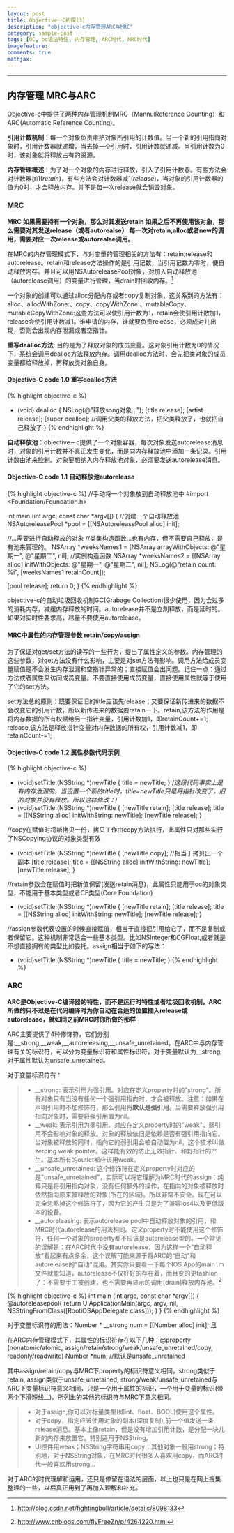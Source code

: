 ```yaml
---
layout: post
title: Objective－C初探(3)
description: "objective-c内存管理ARC与MRC"
category: sample-post
tags: [OC, oc语法特性, 内存管理, ARC时代, MRC时代]
imagefeature: 
comments: true
mathjax:
---
```


------

## 内存管理 MRC与ARC

Objective-c中提供了两种内存管理机制MRC（MannulReference Counting）和ARC(Automatic Reference Counting)。

**引用计数机制**：每一个对象负责维护对象所引用的计数值。当一个新的引用指向对象时，引用计数器就递增，当去掉一个引用时，引用计数就递减。当引用计数为0时，该对象就将释放占有的资源。

**内存管理概述**：为了对一个对象的内存进行释放，引入了引用计数器。有些方法会对计数器加1(*retain*)，有些方法会对计数器减1(*release*)，当对象的引用计数器的值为0时，才会释放内存。并不是每一次release就会销毁对象。
<!--more-->

### MRC

**MRC 如果需要持有一个对象，那么对其发送retain 如果之后不再使用该对象，那么需要对其发送release（或者autorealse） 每一次对retain,alloc或者new的调用，需要对应一次release或autorealse调用。**

在MRC的内存管理模式下，与对变量的管理相关的方法有：retain,release和autorelease。retain和release方法操作的是引用记数，当引用记数为零时，便自动释放内存。并且可以用NSAutoreleasePool对象，对加入自动释放池（autorelease调用）的变量进行管理，当drain时回收内存。[^1]

[^1]: <http://blog.csdn.net/fightingbull/article/details/8098133>

一个对象的创建可以通过alloc分配内存或者copy复制对象，这关系到的方法有：alloc、allocWithZone:、copy、copyWithZone:、mutableCopy、mutableCopyWithZone:这些方法可以使引用计数为1，retain会使引用计数加1，release会使引用计数减1。谁申请的内存，谁就要负责release，必须成对儿出现，否则会出现内存泄漏或者空指针。

**重写dealloc方法**: 目的是为了释放对象的成员变量。这对象引用计数为0的情况下，系统会调用dealloc方法释放内存。调用dealloc方法时，会先把类对象的成员变量都给释放掉，再释放类对象自身。

#### Objective-C code 1.0 重写dealloc方法

{% highlight objective-c %}
- (void) dealloc
{
	NSLog(@"释放song对象...");
	[title release];
	[artist release];
	[super dealloc];		//调用父类的释放方法，把父类释放了，也就把自己释放了
}
{% endhighlight %}

**自动释放池**：objective－c提供了一个对象容器，每次对象发送autorelease消息时，对象的引用计数并不真正发生变化，而是向内存释放池中添加一条记录。引用计数由池来控制。对象要想纳入内存释放池对象，必须要发送autorelease消息。

#### Objective-C code 1.1 自动释放池autorelease

{% highlight objective-c %}
//手动将一个对象放到自动释放池中
#import <Foundation/Foundation.h>

int main (int argc, const char *argv[])
{
//创建一个自动释放池
NSAutoreleasePool *pool = [[NSAutoreleasePool alloc] init];

//...需要进行自动释放的对象
//类集构造函数...也有内存，但不需要自己释放，是有池来管理的。
NSArray *weeksNames1 = [NSArray arrayWithObjects: @"星期一", @"星期二", nil];
//实例构造函数
NSArray *weeksNames2 = [[NSArray alloc] initWithObjects: @"星期一", @"星期二", nil];
NSLog(@"retain count: %i", [weeksNames1 retainCount]);

[pool release];
return 0;
}
{% endhighlight %}

objective-c的自动垃圾回收机制GC(Grabage Collection)很少使用，因为会过多的消耗内存，减缓内存释放的时间。autorelease并不是立刻释放，而是延时的。如果对实时性要求高，尽量不要使用autorelease。

#### MRC中属性的内存管理参数 retain/copy/assign

为了保证对get/set方法的读写的一些行为，提出了属性定义的参数。内存管理的这些参数，对get方法没有什么影响，主要是对set方法有影响。调用方法给成员变量赋值是不会发生内存泄漏和空指针异常的；直接赋值会出问题。记住一点：通过方法或者属性来访问成员变量。不要直接使用成员变量，直接使用属性就等于使用了它的set方法。

set方法总的原则：既要保证旧的title应该先release；又要保证新传进来的数据不会改变它的引用计数，所以新传进来的数据要retain一下。retain,该方法的作用是将内存数据的所有权赋给另一指针变量，引用计数加1，即retainCount+=1;	release,该方法是释放指针变量对内存数据的所有权，引用计数减1，即retainCount-=1;

#### Objective-C code 1.2 属性参数代码示例

{% highlight objective-c %}
- (void)setTitle:(NSString *)newTitle
{
	title = newTitle;
}
/*这段代码事实上是有内存泄漏的，当设置一个新的title时，title=newTitle只是将指针改变了，旧的对象并没有释放。所以这样修改：*/
- (void)setTitle:(NSString *)newTitle
{
	[newTitle retain];
	[title release];
	title = [[NSString alloc] initWithString: newTitle];
	[newTitle release];
}

//copy在赋值时将新拷贝一份，拷贝工作由copy方法执行，此属性只对那些实行了NSCopying协议的对象类型有效
- (void)setTitle:(NSString *)newTitle
{
	[newTitle copy];  //相当于拷贝出一个副本
	[title release];
	title = [[NSString alloc] initWithString: newTitle];
	[newTitle release];
}

//retain参数会在赋值时把新值保留(发送retain消息)，此属性只能用于oc的对象类型，不能用于基本类型或者CF类型(Core Foundation)
- (void)setTitle:(NSString *)newTitle
{
	[newTitle retain];
	[title release];
	title = [[NSString alloc] initWithString: newTitle];
	[newTitle release];
}

//assign参数代表设置的时候直接赋值，相当于直接把引用给它了，而不是复制或者保留它。这种机制非常适合一些基本类型。比如NSInteger和CGFloat,或者就是不想直接拥有的类型比如委托。assign相当于如下的写法：
- (void)setTitle:(NSString *)newTitle
{
	title = newTitle;
}
{% endhighlight %}

### ARC

**ARC是Objective-C编译器的特性，而不是运行时特性或者垃圾回收机制，ARC所做的只不过是在代码编译时为你自动在合适的位置插入release或autorelease，就如同之前MRC时你所做的那样**

ARC主要提供了4种修饰符，它们分别是:__strong,__weak,__autoreleasing,__unsafe_unretained。在ARC中与内存管理有关的标识符，可以分为变量标识符和属性标识符，对于变量默认为__strong,对于属性默认为unsafe_unretained。

对于变量标识符有：
> * __strong: 表示引用为强引用。对应在定义property时的"strong"。所有对象只有当没有任何一个强引用指向时，才会被释放。注意：如果在声明引用时不加修饰符，那么引用将**默认是强引用**。当需要释放强引用指向对象时，需要将强引用置为nil。
> * __weak: 表示引用为弱引用。对应在定义property时的"weak"。弱引用不会影响对象的释放。对象的释放依旧是依赖是否有强引用指向它。当对象被释放的同时，指向它的弱引用会被自动置为nil，这个技术叫做zeroing weak pointer。这样能有效的防止无效指针、和野指针的产生。基本所有的outlet都应该用weak。
> * __unsafe_unretained: 这个修饰符在定义property时对应的是"unsafe_unretained"，实际可以将它理解为MRC时代的assign：纯粹只是将引用指向对象，没有任何额外的操作，在指向的对象被释放时依然指向原来被释放的对象(所在的区域)。所以非常不安全。现在可以完全忽略掉这个修饰符了，因为它的产生只是为了兼容ios4以及更低版本的设备。
> * __autoreleasing: 表示autorelease pool中自动释放对象的引用，和MRC时代autorelease的用法相同。定义property时不能使用这个修饰符，任何一个对象的property都不应该是autorelease型的。一个常见的误解是：在ARC时代中没有autorelease，因为这样一个“自动释放”看起来有点多余，这个误解可能来源于将ARC的“自动”和autorelease的“自动”混淆。其实你只要看一下每个IOS App的main .m文件就能知道，autorelease不仅好好的存在着，而且变的更fashion了：不需要手工被创建，也不需要再显示的调用[drain]释放内存池。[^2]

[^2]:<http://www.cnblogs.com/flyFreeZn/p/4264220.html>

{% highlight objective-c %}
int main (int argc, const char *argv[])
{
	@autoreleasepool{
		return UIApplicationMain(argc, argv, nil, NSStringFromClass([RootiOSAppDelegate class]));
	}
}
{% endhighlight %}

对于变量标识符的用法：Number * __strong num = [[Number alloc] init]; 且

在ARC内存管理模式下，其属性的标识符存在以下几种：@property (nonatomic/atomic, assign/retain/strong/weak/unsafe_unretained/copy, readonly/readwrite) Number *num; //默认是unsafe_unretained

其中assign/retain/copy与MRC下property的标识符意义相同，strong类似于retain, assign类似于unsafe_unretained, strong/weak/unsafe_unretained与ARC下变量标识符意义相同，只是一个用于属性的标识，一个用于变量的标识(带两个下滑短线__)。所列出的其他的标识符与MRC下意义相同。

> * 对于assign,你可以对标量类型(如int、float、BOOL)使用这个属性。
> * 对于copy，指定应该使用对象的副本(深度复制),前一个值发送一条release消息。基本上像retain，但是没有增加引用计数，是分配一块儿新的内存来放置它。特别适用于NSString。
> * UI控件用weak；NSString字符串用copy；其他对象一般用strong；特别地，对于NSString对象，在MRC时代很多人喜欢用copy，而ARC时代一般喜欢用strong…

对于ARC的时代理解和运用，还只是停留在语法的层面，以上也只是在网上搜集整理的一些，以后真正用到了再加入理解和补充。
